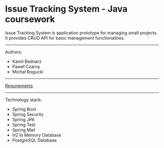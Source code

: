 # Issue Tracking System - Java coursework
Issue Tracking System is application prototype for managing small projects. It provides CRUD API for basic management functionalities.
___
Authors:
* Kamil Bednarz
* Paweł Czarny
* Michał Bogucki
___
[Requirements](REQUIREMENTS.md)
___
Technology stack:
* Spring Boot
* Spring Security
* Spring JPA
* Spring Test
* Spring Mail
* H2 In Memory Database
* PostgreSQL Database

